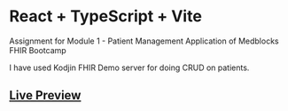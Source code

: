 # React + TypeScript + Vite

Assignment for Module 1 - Patient Management Application of Medblocks FHIR Bootcamp

I have used Kodjin FHIR Demo server for doing CRUD on patients.

## [Live Preview](https://fhir-patient-management-app.vercel.app/)
